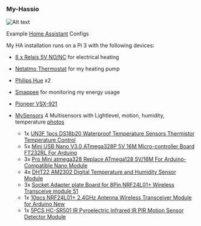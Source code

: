### My-Hassio

![Alt text](https://github.com/gieljnssns/My-Hassio-config/blob/master/screenshots/11-11-2017/animated.gif?raw=true "Optional Title")

Example [Home Assistant](https://home-assistant.io) Configs

My HA installation runs on a Pi 3 with the following devices:

* [8 x Relais 5V NO/NC](https://www.sossolutions.nl/8-x-relais-5volt-no-nc) for electrical heating
* [Netatmo Thermostat](https://www.netatmo.com/en-GB/product/thermostat) for my heating pump
* [Philips Hue](http://www2.meethue.com/nl-be/productdetail/philips-hue-white-and-color-ambiance-starter-kit-gu10) x2
* [Smappee](http://www.smappee.com/be_nl/energiemonitor) for monitoring my energy usage
* [Pioneer VSX-921](http://www.pioneerelectronics.com/PUSA/Home/AV-Receivers/Pioneer+Receivers/VSX-921-K)
* [MySensors](https://www.mysensors.org)
  4 Multisensors with Lightlevel, motion, humidity, temperature [photos](https://github.com/gieljnssns/My_Home-Assistant/tree/master/Foto's%20Multisensor)

  * 1x [UN3F 1pcs DS18b20 Waterproof Temperature Sensors Thermistor Temperature Control](http://www.ebay.com/itm/350930753839)
  * 5x [Mini USB Nano V3.0 ATmega328P 5V 16M Micro-controller Board FT232RL For Arduino](http://www.ebay.com/itm/130977189883)
  * 3x [Pro Mini atmega328 Replace ATmega128 5V/16M For Arduino-Compatible Nano Module](http://www.ebay.com/itm/131000843270)
  * 4x [DHT22 AM2302 Digital Temperature and Humidity Sensor Module](http://www.ebay.com/itm/370853072056)
  * 3x [Socket Adapter plate Board for 8Pin NRF24L01+ Wireless Transceive​ module 51](http://www.ebay.com/itm/200960749614)
  * 1x [10pcs NRF24L01+ 2.4GHz Antenna Wireless Transceiver Module for Arduino New](http://www.ebay.com/itm/400594940658)
  * 1x [5PCS HC-SR501 IR Pyroelectric Infrared IR PIR Motion Sensor Detector Module](http://www.ebay.com/itm/201414880948)


